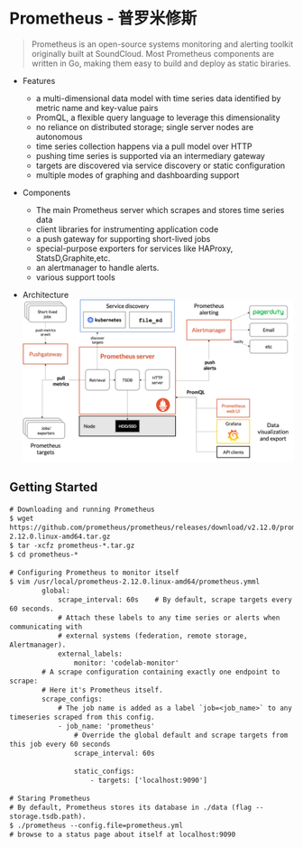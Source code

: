 Prometheus - 普罗米修斯
=======================
> Prometheus is an open-source systems monitoring and alerting toolkit originally built at SoundCloud.
> Most Prometheus components are written in Go, making them easy to build and deploy as static biraries.

* Features
    - a multi-dimensional data model with time series data identified by metric name and key-value pairs
    - PromQL, a flexible query language to leverage this dimensionality
    - no reliance on distributed storage; single server nodes are autonomous 
    - time series collection happens via a pull model over HTTP
    - pushing time series is supported via an intermediary gateway
    - targets are discovered via service discovery or static configuration 
    - multiple modes of graphing and dashboarding support

* Components
    - The main Prometheus server which scrapes and stores time series data 
    - client libraries for instrumenting application code 
    - a push gateway for supporting short-lived jobs 
    - special-purpose exporters for services like HAProxy, StatsD,Graphite,etc.
    - an alertmanager to handle alerts.
    - various support tools 

* Architecture
![Prometheus_architecture](/imgs/raspberrypi/Prometheus_architecture.png?raw=true)

Getting Started
---------------
```
# Downloading and running Prometheus 
$ wget https://github.com/prometheus/prometheus/releases/download/v2.12.0/prometheus-2.12.0.linux-amd64.tar.gz
$ tar -xcfz prometheus-*.tar.gz
$ cd prometheus-* 

# Configuring Prometheus to monitor itself 
$ vim /usr/local/prometheus-2.12.0.linux-amd64/prometheus.ymml
        global:
            scrape_interval: 60s    # By default, scrape targets every 60 seconds. 
            # Attach these labels to any time series or alerts when communicating with 
            # external systems (federation, remote storage, Alertmanager).
            external_labels:
                monitor: 'codelab-monitor'
        # A scrape configuration containing exactly one endpoint to scrape:
        # Here it's Prometheus itself.
        scrape_configs:
            # The job name is added as a label `job=<job_name>` to any timeseries scraped from this config.
            - job_name: 'prometheus'
                # Override the global default and scrape targets from this job every 60 seconds 
                scrape_interval: 60s 

                static_configs:
                    - targets: ['localhost:9090']

# Staring Prometheus
# By default, Prometheus stores its database in ./data (flag --storage.tsdb.path).
$ ./prometheus --config.file=prometheus.yml 
# browse to a status page about itself at localhost:9090 

```

